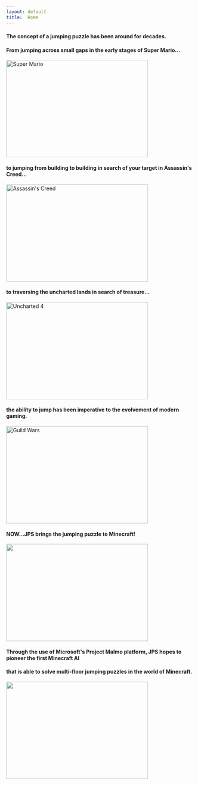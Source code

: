 ```yaml
---
layout: default
title:  Home
---
```

#### The concept of a jumping puzzle has been around for decades. 
#### From jumping across small gaps in the early stages of Super Mario...

<img src="https://www.technologyuk.net/computer-gaming/gaming-landmarks/images/gaming_landmarks_0094.gif" height="260" width="380" alt="Super Mario">

#### to jumping from building to building in search of your target in Assassin's Creed...

<img src="http://www.gamersdecide.com/sites/default/files/authors/u14586/4.jpg" height="260" width="380" alt="Assassin's Creed">

#### to traversing the uncharted lands in search of treasure...

<img src="https://cdn3.vox-cdn.com/uploads/chorus_asset/file/6276971/mad-preview-still-06.0.jpg" height="260" width="380" alt="Uncharted 4">

#### the ability to jump has been imperative to the evolvement of modern gaming.

<img src="http://static.mnium.org/images/contenu/unes/big/gw2_jumping_puzzle_05.jpg" height="260" width="380" alt="Guild Wars">

#### NOW...JPS brings the jumping puzzle to Minecraft!

<img src="https://puu.sh/w0wOH/dfb151d88b.jpg" height="260" width="380">

#### Through the use of Microsoft's Project Malmo platform, JPS hopes to pioneer the first Minecraft AI 
#### that is able to solve multi-floor jumping puzzles in the world of Minecraft. 
<img src="https://gyazo.com/0cbaef11b959559d1ad19fd6620dd2b1" height="260" width="380">

[quickref]: https://github.com/mundimark/quickrefs/blob/master/HTML.md
